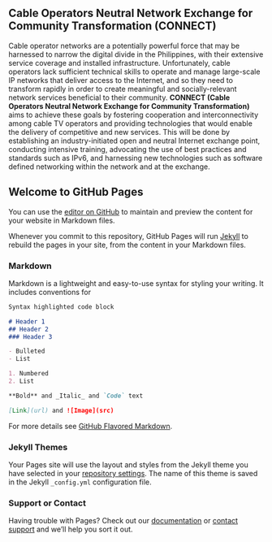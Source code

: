 ## Cable Operators Neutral Network Exchange for Community Transformation (CONNECT) 

Cable operator networks are a potentially powerful force that may be harnessed to narrow the digital divide in the Philippines, with their extensive service coverage and installed infrastructure. Unfortunately, cable operators lack sufficient technical skills to operate and manage large-scale IP networks that deliver access to the Internet, and so they need to transform rapidly in order to create meaningful and socially-relevant network services beneficial to their community. **CONNECT (Cable Operators Neutral Network Exchange for Community Transformation)** aims to achieve these goals by fostering cooperation and interconnectivity among cable TV operators
and providing technologies that would enable the delivery of competitive and new services.
This will be done by establishing an industry-initiated open and neutral Internet exchange point,
conducting intensive training, advocating the use of best practices and standards such as IPv6,
and harnessing new technologies such as software defined networking within the network and at
the exchange.

## Welcome to GitHub Pages

You can use the [editor on GitHub](https://github.com/connect-ph/web/edit/master/README.md) to maintain and preview the content for your website in Markdown files.

Whenever you commit to this repository, GitHub Pages will run [Jekyll](https://jekyllrb.com/) to rebuild the pages in your site, from the content in your Markdown files.

### Markdown

Markdown is a lightweight and easy-to-use syntax for styling your writing. It includes conventions for

```markdown
Syntax highlighted code block

# Header 1
## Header 2
### Header 3

- Bulleted
- List

1. Numbered
2. List

**Bold** and _Italic_ and `Code` text

[Link](url) and ![Image](src)
```

For more details see [GitHub Flavored Markdown](https://guides.github.com/features/mastering-markdown/).

### Jekyll Themes

Your Pages site will use the layout and styles from the Jekyll theme you have selected in your [repository settings](https://github.com/connect-ph/web/settings). The name of this theme is saved in the Jekyll `_config.yml` configuration file.

### Support or Contact

Having trouble with Pages? Check out our [documentation](https://help.github.com/categories/github-pages-basics/) or [contact support](https://github.com/contact) and we’ll help you sort it out.
